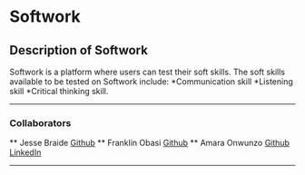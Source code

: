# Softwork

## Description of Softwork
Softwork is a platform where users can test their soft skills. The soft skills available to be tested on Softwork include:
*Communication skill 
*Listening skill 
*Critical thinking skill.
***
### Collaborators 
** Jesse Braide [Github](https://github.com/Obelem)
** Franklin Obasi [Github](https://github.com/franklinobasy)
** Amara Onwunzo [Github](https://github.com/amarapeace) [LinkedIn](https://www.linkedin.com/in/amara-onwunzo-peace/)
***
####